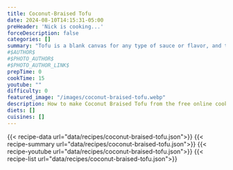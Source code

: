 ```yaml
---
title: Coconut-Braised Tofu
date: 2024-08-10T14:15:31-05:00
preHeader: 'Nick is cooking...'
forceDescription: false
categories: []
summary: "Tofu is a blank canvas for any type of sauce or flavor, and this sauce is oh so delicious. Even better, this dish is easy and cheap to make. It's become a staple to my weekday cooking."
#$AUTHOR$
#$PHOTO_AUTHOR$
#$PHOTO_AUTHOR_LINK$
prepTime: 0
cookTime: 15
youtube: ""
difficulty: 0
featured_image: "/images/coconut-braised-tofu.webp"
description: How to make Coconut Braised Tofu from the free online cookbook
diets: []
cuisines: []
---
```

{{< recipe-data url="data/recipes/coconut-braised-tofu.json">}}
{{< recipe-summary url="data/recipes/coconut-braised-tofu.json">}}
{{< recipe-youtube url="data/recipes/coconut-braised-tofu.json">}}
{{< recipe-list url="data/recipes/coconut-braised-tofu.json">}}
